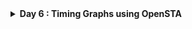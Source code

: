 <details>
  <Summary><strong> Day 6 : Timing Graphs using OpenSTA</strong></summary>

## 📚 Contents

## Introduction to STA
Static Timing Analysis (STA) is a crucial method in digital design used to verify the timing performance of a circuit without requiring simulation or input stimulus. It checks all possible paths in a design for timing violations, ensuring that signals propagate within acceptable time limits and meet the design’s setup and hold requirements.

Unlike dynamic timing analysis, which simulates input vectors and observes the behavior over time, STA is static, it does not depend on input values or functional simulation. This makes it extremely fast and exhaustive, making it the industry standard for sign-off timing verification in ASIC and SoC flows.

## OpenSTA and Installation

OpenSTA is an open-source gate-level Static Timing Analysis tool developed by Parallax Software. 

- You can install OpenSTA using two different methods:
  - Native Installation with Local CUDD: This method involves installing OpenSTA directly on your system using a manually built CUDD.
  - Docker-based Installation: This method involves installing OpenSTA inside a Docker container, which can be self-contained and clean.

### 🔹 Method 1: Native Installation with Local CUDD
This method provides full control and is suitable for script automation.

#### Steps:

##### Step 1: Install prerequisites:
  
```bash
sudo apt update
sudo apt install -y build-essential cmake git \
  tcl-dev swig bison flex zlib1g-dev libeigen3-dev
```
  
##### Step 2: Build and install CUDD:
  
```bash
wget https://github.com/davidkebo/cudd/raw/main/cudd_versions/cudd-3.0.0.tar.gz
tar -xvzf cudd-3.0.0.tar.gz
cd cudd-3.0.0
./configure --prefix=$HOME/cudd
make -j$(nproc)
make install
cd ..
```
![Alt Text](images/step2_cmake.png)
![Alt Text](images/step2_make.png)
  
##### Step3: Build OpenSTA with CMake:
  
  ```bash
  git clone https://github.com/parallaxsw/OpenSTA.git
  cd OpenSTA
  mkdir build && cd build
  cmake -DCUDD_DIR=$HOME/cudd ..
  make -j$(nproc)
  ./sta
  ```

![Alt Text](images/OpenSTA_with_CUDD.png)

### 🔹 Method 2: Docker-based Installation
This method offers a clean, isolated, ready-to-use environment.

#### Steps:

##### Step 1: Install Docker on Ubuntu
```bash
# 1. Remove any older Docker versions (optional)
sudo apt remove docker docker-engine docker.io containerd runc

# 2. Update and install prerequisites
sudo apt update
sudo apt install -y ca-certificates curl gnupg lsb-release

# 3. Add Docker’s official GPG key
sudo mkdir -p /etc/apt/keyrings
curl -fsSL https://download.docker.com/linux/ubuntu/gpg | \
  sudo gpg --dearmor -o /etc/apt/keyrings/docker.gpg

# 4. Set up the Docker stable repository
echo \
  "deb [arch=$(dpkg --print-architecture) signed-by=/etc/apt/keyrings/docker.gpg] \
  https://download.docker.com/linux/ubuntu $(lsb_release -cs) stable" | \
  sudo tee /etc/apt/sources.list.d/docker.list > /dev/null

# 5. Install Docker Engine
sudo apt update
sudo apt install -y docker-ce docker-ce-cli containerd.io docker-buildx-plugin docker-compose-plugin
```

##### Step 2: Start Docker
```bash
sudo systemctl start docker
sudo systemctl enable docker
```

##### Step 3: Verify Docker is working
```bash
sudo docker run hello-world
```

- This should print a "Hello from Docker!" message confirming Docker is installed correctly.
![Alt Text](images/s3_verify_docker_is_working.png)

##### Step 4: Clone the OpenSTA Repository
```bash
git clone https://github.com/parallaxsw/OpenSTA.git
cd OpenSTA
```

##### Step 5: Build the OpenSTA Docker Image
```bash
sudo docker build --file Dockerfile.ubuntu22.04 --tag opensta .
```
- This will take a few minutes and install all dependencies (including CUDD) inside the Docker image.

#### Step 6: Run OpenSTA from Docker
```bash
sudo docker run -it -v $HOME:/data opensta
```
Here,
- -it: interactive terminal
- -v $HOME:/data: mounts your home directory inside the container so you can access files

![Alt Text](images/s6.png)

Once inside, you’ll see the sta> prompt — you're ready to use OpenSTA.

### Timing Analysis using In line Commands
- Basic timing analysis using in-line commands within OpenSTA shell (%).

```bash
# Load the Liberty timing library (standard cell delays, arcs, etc.)
read_liberty /OpenSTA/examples/nangate45_slow.lib.gz

# Read the synthesized gate-level Verilog netlist
read_verilog /OpenSTA/examples/example1.v

# Set the top-level module of the design (as defined in the Verilog)
link_design top

# Create a clock named 'clk' with a 10 ns period, connected to clk1, clk2, and clk3
create_clock -name clk -period 10 {clk1 clk2 clk3}

# Define input delays of 0 ns for inputs in1 and in2, relative to the clk
set_input_delay -clock clk 0 {in1 in2}

# Report any timing violations (setup/hold) across the design
report_checks
```

![Alt Text](images/example1_slow_lib_report.png)

- The report shows analysis for a <strong> maximum delay path (i.e setup check)</strong> from register `r2` to `r3` on the clock `clk`.
- The default behavior of the `report_checks` in OpenSTA is to report maximum delay paths (`report_checks -path_delay max`) , unless explicitly asked for minumum (hold) analysis (i.e `report_checks -path_delay min`).
- To report both setup (max) and hold (min) paths we can use `report_checks -path_delay min_max` 
- Here, the path starts at the <strong> Q output of reg r2</strong> (a DFF) and the path ends at the <strong> D input of reg r3</strong> (another DFF).

##### Analyzing report output:
the netlist we used for the analysis here is <strong> `example1.v`</strong>
```bash
module top (in1, in2, clk1, clk2, clk3, out);
  input in1, in2, clk1, clk2, clk3;
  output out;
  wire r1q, r2q, u1z, u2z;

  DFF_X1 r1 (.D(in1), .CK(clk1), .Q(r1q));
  DFF_X1 r2 (.D(in2), .CK(clk2), .Q(r2q));
  BUF_X1 u1 (.A(r2q), .Z(u1z));
  AND2_X1 u2 (.A1(r1q), .A2(u1z), .ZN(u2z));
  DFF_X1 r3 (.D(u2z), .CK(clk3), .Q(out));
endmodule // top
```

##### Netlist diagram for example1.v generated using yosys
![Alt Text](images/example1_design.png)

##### Delay Breakdown

📌 Arrival Time
| **Delay (ns)** | **Time (ns)** | **Description**                          |
|----------------|---------------|------------------------------------------|
| 0.00           | 0.00          | Clock clk (rise edge) → start           |
| 0.00           | 0.00          | Clock network delay (ideal)             |
| 0.23           | 0.23          | r2/Q → r2/Q (output of DFF r2)          |
| 0.08           | 0.31          | Through u1 (BUF_X1)                      |
| 0.10           | 0.41          | Through u2 (AND2_X1)                     |
| 0.00           | 0.41          | r3/D (input of DFF r3) → data arrival   |

so, the arrival time = 0.41ns

📌 Required Time
| **Delay (ns)** | **Time (ns)** | **Description**                |
|----------------|---------------|--------------------------------|
| 10.00          | 10.00         | Next rising edge of clk        |
| 10.00          | 10.00         | Ideal clock delay              |
| 10.00          | 10.00         | r3/CK clock edge               |
| -0.16          | 9.84          | Setup time requirement         |

so, the data required time = 9.84ns

✅ Result
Slack = Data required time (9.84ns) - Data arrival time (0.41ns) 
Slack = 9.43ns (MET)

- Since the slack is positive, setup timing is met. 


### Timing Analysis using TCL file

**min_max_delays1.tcl**
```bash
# min/max delay calc example
read_liberty -max /data/OpenSTA/examples/nangate45_slow.lib.gz
read_liberty -min /data/OpenSTA/examples/nangate45_fast.lib.gz
read_verilog /data/OpenSTA/examples/example1.v
link_design top
create_clock -name clk -period 10 {clk1 clk2 clk3}
set_input_delay -clock clk 0 {in1 in2}
report_checks -path_delay min_max
```
![Alt Text](images/min_max_delays1_tcl.png)

#### 📝 TCL Script Breakdown

| **Command** | **Description** |
|-------------|-----------------|
| `read_liberty -max /data/OpenSTA/examples/nangate45_slow.lib.gz` | Loads the **slow timing corner** (used for setup checks / max delay analysis). |
| `read_liberty -min /data/OpenSTA/examples/nangate45_fast.lib.gz` | Loads the **fast timing corner** (used for hold checks / min delay analysis). |
| `read_verilog /data/OpenSTA/examples/example1.v` | Reads in the **gate-level netlist** for your synthesized design. |
| `link_design top` | Specifies the **top module** of your design and connects it to the loaded libraries. |
| `create_clock -name clk -period 10 {clk1 clk2 clk3}` | Creates a clock named `clk` with a **10 ns period**, applied to nets `clk1`, `clk2`, and `clk3`. |
| `set_input_delay -clock clk 0 {in1 in2}` | Sets an **input arrival delay of 0 ns** relative to `clk` for input ports `in1` and `in2` (helps avoid false hold violations). |
| `report_checks -path_delay min_max` | Reports **both min (hold) and max (setup)** timing paths for verification. |


- to execute the above tcl script in OpenSTA shell, run the follwoing command in terminal
```bash
docker run -it -v $HOME:/data opensta /data/OpenSTA/examples/min_max_delays1.tcl
```

##### Generated Timing Report
```bash
Startpoint: in1 (input port clocked by clk)
Endpoint: r1 (rising edge-triggered flip-flop clocked by clk)
Path Group: clk
Path Type: min

  Delay    Time   Description
---------------------------------------------------------
   0.00    0.00   clock clk (rise edge)
   0.00    0.00   clock network delay (ideal)
   0.00    0.00 v input external delay
   0.00    0.00 v in1 (in)
   0.00    0.00 v r1/D (DFF_X1)
           0.00   data arrival time

   0.00    0.00   clock clk (rise edge)
   0.00    0.00   clock network delay (ideal)
   0.00    0.00   clock reconvergence pessimism
           0.00 ^ r1/CK (DFF_X1)
   0.00    0.00   library hold time
           0.00   data required time
---------------------------------------------------------
           0.00   data required time
          -0.00   data arrival time
---------------------------------------------------------
           0.00   slack (VIOLATED)


Startpoint: r2 (rising edge-triggered flip-flop clocked by clk)
Endpoint: r3 (rising edge-triggered flip-flop clocked by clk)
Path Group: clk
Path Type: max

  Delay    Time   Description
---------------------------------------------------------
   0.00    0.00   clock clk (rise edge)
   0.00    0.00   clock network delay (ideal)
   0.00    0.00 ^ r2/CK (DFF_X1)
   0.23    0.23 v r2/Q (DFF_X1)
   0.08    0.31 v u1/Z (BUF_X1)
   0.10    0.41 v u2/ZN (AND2_X1)
   0.00    0.41 v r3/D (DFF_X1)
           0.41   data arrival time

  10.00   10.00   clock clk (rise edge)
   0.00   10.00   clock network delay (ideal)
   0.00   10.00   clock reconvergence pessimism
          10.00 ^ r3/CK (DFF_X1)
  -0.16    9.84   library setup time
           9.84   data required time
---------------------------------------------------------
           9.84   data required time
          -0.41   data arrival time
---------------------------------------------------------
           9.43   slack (MET)

```
![Alt Text](images/tcl_o1.png)
![Alt Text](images/tcl_o2.png)

### SPEF-Based Timing Analysis



















